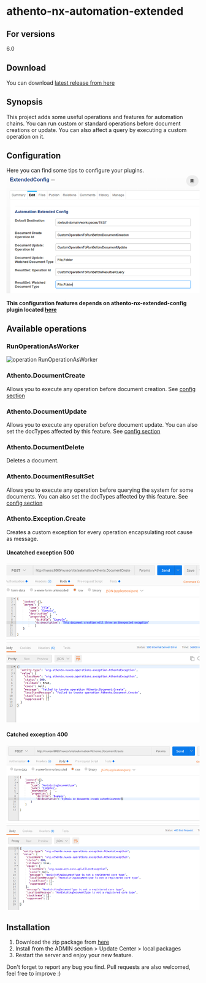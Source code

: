 # athento-nx-automation-extended

## For versions
6.0

## Download
You can download [latest release from here](https://github.com/athento/athento-nx-automation-extended/raw/master/athento-nx-automation-extended-dist/target/athento-nx-automation-extended-project-2.5-SNAPSHOT.zip)

## Synopsis

This project adds some useful operations and features for automation chains. You can run custom or standard operations before document creations or update. You can also affect a query by executing a custom operation on it.

## Configuration
Here you can find some tips to configure your plugins. 
![Extended Config example](/screenshots/automation-extended-config.png)

**This configuration features depends on athento-nx-extended-config plugin located [here](https://github.com/athento/athento-nx-extended-config)**

## Available operations
### RunOperationAsWorker
![operation RunOperationAsWorker](/screenshots/runOperationAsWorker.png)

### Athento.DocumentCreate
Allows you to execute any operation before document creation. See [config section](#configuration)
### Athento.DocumentUpdate
Allows you to execute any operation before document update. You can also set the docTypes affected by this feature. See [config section](#configuration)
### Athento.DocumentDelete
Deletes a document.
### Athento.DocumentResultSet
Allows you to execute any operation before querying the system for some documents. You can also set the docTypes affected by this feature. See [config section](#configuration)

### Athento.Exception.Create
Creates a custom exception for every operation encapsulating root cause as message.
#### Uncatched exception 500
![Internal Server Error](/screenshots/500_Unexpected_exception.png)
#### Catched exception 400
![Bad request](/screenshots/400_bad_request.png)


## Installation
1. Download the zip package from   [here](https://github.com/athento/athento-nx-automation-extended/automation-extended-dist/target/athento-nx-automation-extended-project-1.9.zip)
2. Install from the ADMIN section > Update Center > local packages
3. Restart the server and enjoy your new feature.

Don't forget to report any bug you find. Pull requests are also welcomed, feel free to improve :)
